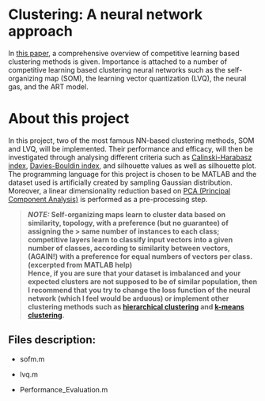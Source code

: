 # Clustering: A neural network approach
In [this paper](https://www.sciencedirect.com/science/article/pii/S089360800900207X), a comprehensive overview of 
competitive learning based clustering methods is given. Importance is attached to a number of competitive learning based clustering 
neural networks such as the self-organizing map (SOM), the learning vector quantization (LVQ), the neural gas, and the ART model.


# About this project
In this project, two of the most famous NN-based clustering methods, SOM and LVQ, will be implemented. Their performance and efficacy,
will then be investigated through analysing different criteria such as
[Calinski-Harabasz index](https://www.oreilly.com/library/view/machine-learning-algorithms/9781785889622/8dba1062-2dbe-43ce-a9b0-9ea49203ea9a.xhtml), 
[Davies-Bouldin index](https://en.wikipedia.org/wiki/Davies%E2%80%93Bouldin_index), and silhouette values as well as silhouette plot. 
The programming language for this project is chosen to be MATLAB and the dataset used is artificially created by sampling 
Gaussian distribution. Moreover, a linear dimensionality reduction based on 
[PCA (Principal Component Analysis)](https://en.wikipedia.org/wiki/Principal_component_analysis) is performed as a pre-processing step. 

> ***NOTE:* Self-organizing maps learn to cluster data based on similarity, topology, with a preference (but no guarantee) of assigning the >  same number of instances to each class; competitive layers learn to classify input vectors into a given 
> number of classes, according to similarity between vectors, (AGAIN!) with a preference for equal numbers of vectors per 
> class. (excerpted from MATLAB help)**      
> **Hence, if you are sure that your dataset is imbalanced and your expected clusters are not supposed to be of similar population, then I
> recommend that you try to change the loss function of the neural network (which I feel would be arduous) or implement other
> clustering methods such as [hierarchical clustering](https://en.wikipedia.org/wiki/Hierarchical_clustering) and
> [k-means clustering](https://en.wikipedia.org/wiki/K-means_clustering).**



## Files description:
* sofm.m

* lvq.m

* Performance_Evaluation.m

